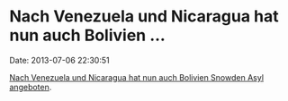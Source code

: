Nach Venezuela und Nicaragua hat nun auch Bolivien \...
=======================================================

Date: 2013-07-06 22:30:51

[Nach Venezuela und Nicaragua hat nun auch Bolivien Snowden Asyl
angeboten](http://ml.spiegel.de/article.do?id=909825).
